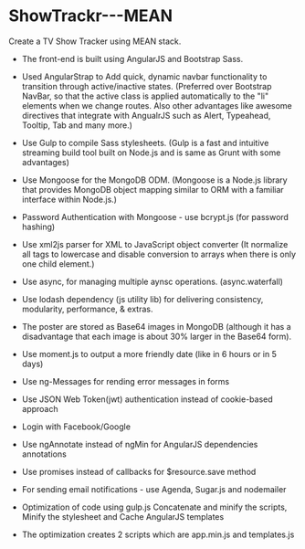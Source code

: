 # ShowTrackr---MEAN

Create a TV Show Tracker using MEAN stack.

- The front-end is built using AngularJS and Bootstrap Sass.

- Used AngularStrap to Add quick, dynamic navbar functionality to transition through active/inactive states.
(Preferred over Bootstrap NavBar, so that the active class is applied automatically to the "li" elements when we change routes. Also other advantages like awesome directives that integrate with AngualrJS such as Alert, Typeahead, Tooltip, Tab and many more.)

- Use Gulp to compile Sass stylesheets. 
(Gulp is a fast and intuitive streaming build tool built on Node.js and is same as Grunt with some advantages)

- Use Mongoose for the MongoDB ODM. (Mongoose is a Node.js library that provides MongoDB object mapping similar to ORM with a familiar interface within Node.js.)

- Password Authentication with Mongoose - use bcrypt.js (for password hashing)

- Use xml2js parser for  XML to JavaScript object converter (It normalize all tags to lowercase and disable conversion to arrays when there is only one child element.)

- Use async, for managing multiple aynsc operations. (async.waterfall)

- Use lodash dependency (js utility lib) for delivering consistency, modularity, performance, & extras.

- The poster are stored as Base64 images in MongoDB (although it has a disadvantage that  each image is about 30% larger in the Base64 form).

- Use moment.js to output a more friendly date (like in 6 hours or in 5 days)

- Use ng-Messages for rending error messages in forms

- Use JSON Web Token(jwt) authentication instead of cookie-based approach

- Login with Facebook/Google

- Use ngAnnotate instead of ngMin for AngularJS dependencies annotations

- Use promises instead of callbacks for $resource.save method

- For sending email notifications - use Agenda, Sugar.js and nodemailer

- Optimization of code using gulp.js
Concatenate and minify the scripts, Minify the stylesheet and Cache AngularJS templates 

- The optimization creates 2 scripts which are app.min.js and templates.js







